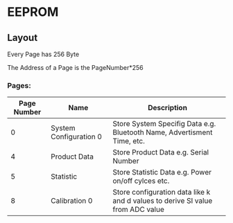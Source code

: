 # EEPROM

## Layout

Every Page has 256 Byte

The Address of a Page is the PageNumber*256

### Pages:

| Page Number | Name                   | Description                                                  |
| ----------- | ---------------------- | ------------------------------------------------------------ |
| 0           | System Configuration 0 | Store System Specifig Data e.g. Bluetooth Name, Advertisment Time, etc. |
| 4           | Product Data           | Store Product Data e.g. Serial Number                        |
| 5           | Statistic              | Store Statistic Data e.g. Power on/off cylces etc.           |
| 8           | Calibration 0          | Store configuration data like k and d values to derive SI value from ADC value |

